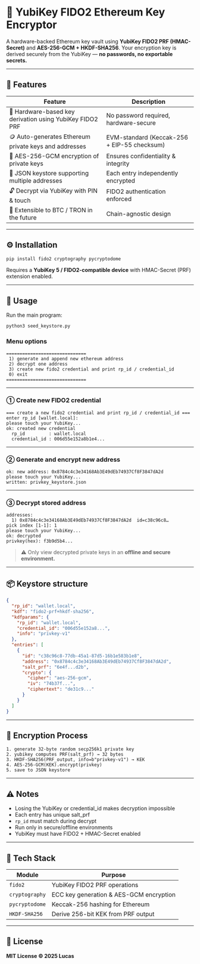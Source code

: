 # 🔐 YubiKey FIDO2 Ethereum Key Encryptor

A hardware-backed Ethereum key vault using **YubiKey FIDO2 PRF (HMAC-Secret)** and **AES-256-GCM + HKDF-SHA256**.
Your encryption key is derived securely from the YubiKey — **no passwords, no exportable secrets.**

---

## 🚀 Features

| Feature | Description |
|----------|--------------|
| 🔑 Hardware-based key derivation using YubiKey FIDO2 PRF | No password required, hardware-secure |
| 🪙 Auto-generates Ethereum private keys and addresses | EVM-standard (Keccak-256 + EIP-55 checksum) |
| 🔐 AES-256-GCM encryption of private keys | Ensures confidentiality & integrity |
| 📁 JSON keystore supporting multiple addresses | Each entry independently encrypted |
| 🔓 Decrypt via YubiKey with PIN & touch | FIDO2 authentication enforced |
| 🧩 Extensible to BTC / TRON in the future | Chain-agnostic design |

---

## ⚙️ Installation

```bash
pip install fido2 cryptography pycryptodome
```

Requires a **YubiKey 5 / FIDO2-compatible device** with HMAC-Secret (PRF) extension enabled.

---

## 🧩 Usage

Run the main program:

```bash
python3 seed_keystore.py
```

### Menu options

```
==============================
 1) generate and append new ethereum address
 2) decrypt one address
 3) create new fido2 credential and print rp_id / credential_id
 0) exit
==============================
```

---

### ① Create new FIDO2 credential

```
=== create a new fido2 credential and print rp_id / credential_id ===
enter rp_id [wallet.local]:
please touch your YubiKey...
ok: created new credential
  rp_id         : wallet.local
  credential_id : 006d55e152a8b1e4...
```

---

### ② Generate and encrypt new address

```
ok: new address: 0x8784c4c3e34168Ab3E49dEb74937Cf8F3847dA2d
please touch your YubiKey...
written: privkey_keystore.json
```

---

### ③ Decrypt stored address

```
addresses:
  1) 0x8784c4c3e34168Ab3E49dEb74937Cf8F3847dA2d  id=c38c96c8…
pick index [1-1]: 1
please touch your YubiKey...
ok: decrypted
privkey(hex): f3b9d5b4...
```

> ⚠️ Only view decrypted private keys in an **offline and secure environment.**

---

## 📦 Keystore structure

```json
{
  "rp_id": "wallet.local",
  "kdf": "fido2-prf+hkdf-sha256",
  "kdfparams": {
    "rp_id": "wallet.local",
    "credential_id": "006d55e152a8...",
    "info": "privkey-v1"
  },
  "entries": [
    {
      "id": "c38c96c8-77db-45a1-87d5-16b1e583b1e8",
      "address": "0x8784c4c3e34168Ab3E49dEb74937Cf8F3847dA2d",
      "salt_prf": "6e4f...d2b",
      "crypto": {
        "cipher": "aes-256-gcm",
        "iv": "74b37f...",
        "ciphertext": "de31c9..."
      }
    }
  ]
}
```

---

## 🔐 Encryption Process

```
1. generate 32-byte random secp256k1 private key
2. yubikey computes PRF(salt_prf) → 32 bytes
3. HKDF-SHA256(PRF_output, info=b"privkey-v1") → KEK
4. AES-256-GCM(KEK).encrypt(privkey)
5. save to JSON keystore
```

---

## ⚠️ Notes

- Losing the YubiKey or credential_id makes decryption impossible
- Each entry has unique salt_prf
- `rp_id` must match during decrypt
- Run only in secure/offline environments
- YubiKey must have FIDO2 + HMAC-Secret enabled

---

## 🧱 Tech Stack

| Module | Purpose |
|---------|----------|
| `fido2` | YubiKey FIDO2 PRF operations |
| `cryptography` | ECC key generation & AES-GCM encryption |
| `pycryptodome` | Keccak-256 hashing for Ethereum |
| `HKDF-SHA256` | Derive 256-bit KEK from PRF output |

---

## 📄 License

**MIT License © 2025 Lucas**
